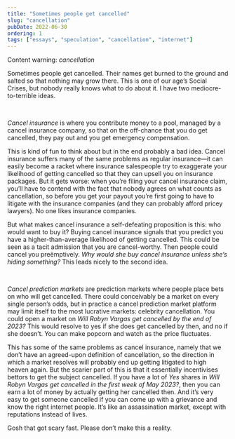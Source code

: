 ```yaml
---
title: "Sometimes people get cancelled"
slug: "cancellation"
pubDate: 2022-06-30
ordering: 1
tags: ["essays", "speculation", "cancellation", "internet"]
---
```


<div class="content-warning">
<span class="small-caps">Content warning</span>: <i>cancellation</i>
</div>

<span class="small-caps">Sometimes people get cancelled.</span> Their names get burned to the ground and salted so that nothing may grow there. This is one of our age’s Social Crises, but nobody really knows what to do about it. I have two mediocre-to-terrible ideas.

<br />

_Cancel insurance_ is where you contribute money to a pool, managed by a cancel insurance company, so that on the off-chance that you do get cancelled, they pay out and you get emergency compensation.

This is kind of fun to think about but in the end probably a bad idea. Cancel insurance suffers many of the same problems as regular insurance—it can easily become a racket where insurance salespeople try to exaggerate your likelihood of getting cancelled so that they can upsell you on insurance packages. But it gets worse: when you’re filing your cancel insurance claim, you’ll have to contend with the fact that nobody agrees on what counts as cancellation, so before you get your payout you’re first going to have to litigate with the insurance companies (and they can probably afford pricey lawyers). No one likes insurance companies.

But what makes cancel insurance a self-defeating proposition is this: who would want to buy it? Buying cancel insurance signals that you predict you have a higher-than-average likelihood of getting cancelled. This could be seen as a tacit admission that you are cancel-worthy. Then people could cancel you preëmptively. _Why would she buy cancel insurance unless she’s hiding something?_ This leads nicely to the second idea.

<br />

_Cancel prediction markets_ are prediction markets where people place bets on who will get cancelled. There could conceivably be a market on every single person’s odds, but in practice a cancel prediction market platform may limit itself to the most lucrative markets: celebrity cancellation. You could open a market on _Will Robyn Vargas get cancelled by the end of 2023?_ This would resolve to yes if she does get cancelled by then, and no if she doesn’t. You can make popcorn and watch as the price fluctuates.

This has some of the same problems as cancel insurance, namely that we don’t have an agreed-upon definition of cancellation, so the direction in which a market resolves will probably end up getting litigated to high heaven again. But the scarier part of this is that it essentially incentivises bettors to get the subject cancelled. If you have a lot of _Yes_ shares in _Will Robyn Vargas get cancelled in the first week of May 2023?_, then you can earn a lot of money by actually getting her cancelled then. And it’s very easy to get someone cancelled if you can come up with a grievance and know the right internet people. It’s like an assassination market, except with reputations instead of lives.

Gosh that got scary fast. Please don’t make this a reality.